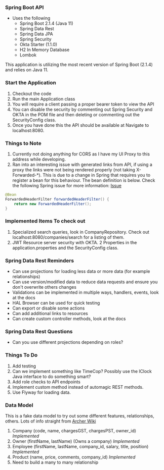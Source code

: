 ### Spring Boot API

* Uses the following
  * Spring Boot 2.1.4 (Java 11)
  * Spring Data Rest
  * Spring Data JPA
  * Spring Security
  * Okta Starter (1.1.0)
  * H2 In Memory Database
  * Lombok
  
This application is utilizing the most recent version of Spring Boot (2.1.4) and relies on Java 11.

### Start the Application

1. Checkout the code
1. Run the main Application class
1. You will require a client passing a proper bearer token to view the API
1. You can disable the security by commenting out Spring Security and OKTA in the POM file and then deleting or commenting out the SecurityConfig class.
1. Once you have done this the API should be available at Navigate to localhost:8080.

### Things to Note

1. Currently not doing anything for CORS as I have my UI Proxy to this address while developing.
1. Ran into an interesting issue with generated links from API, if using a proxy the links were not being
rendered properly (not taking X-Forwarded-*).  This is due to a change in Spring that requires you to register
a bean for this behaviour.  The bean definition is below.  Check the following Spring issue for more information: [Issue](https://www.google.com/url?q=https://github.com/spring-projects/spring-hateoas/issues/862)

```java
@Bean
ForwardedHeaderFilter forwardedHeaderFilter() {
    return new ForwardedHeaderFilter();
}
```

### Implemented Items To check out

1. Specialized search queries, look in CompanyRepository.  Check out localhost:8080/companies/search for a listing of them.
1. JWT Resource server security with OKTA.  2 Properties in the application.properties and the SecurityConfig class. 

### Spring Data Rest Reminders

* Can use projections for loading less data or more data (for example relationships)
* Can use version/modified data to reduce data requests and ensure you don't overwrite others changes
* Validations can be implemented in multiple ways, handlers, events, look at the docs
* HAL Browser can be used for quick testing
* Can export or disable some actions 
* Can add additional links to resources
* Can create custom controller methods, look at the docs

### Spring Data Rest Questions

* Can you use different projections depending on roles?

### Things To Do

1. Add testing
1. Can we implement something like TimeCop?  Possibly use the IClock Java interface to do something smart?
1. Add role checks to API endpoints
1. Implement custom method instead of automagic REST methods.
1. Use Flyway for loading data.

### Data Model
This is a fake data model to try out some different features, relationships, others.  Lots of info straight from [Archer Wiki](https://archer.fandom.com)

1. Company (code, name, chargesGST, chargesPST, owner_id) *Implemented*
1. Owner (firstName, lastName) (Owns a company) *Implemented*
1. Employee (firstName, lastName, company_id, salary, title, position) *Implemented*
1. Product (name, price, comments, company_id) *Implemented*
1. Need to build a many to many relationship